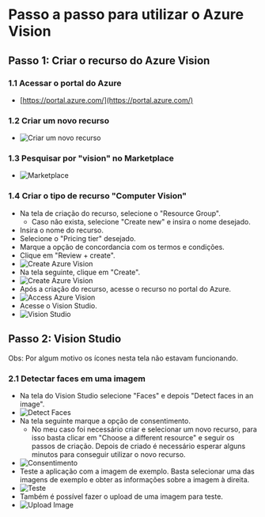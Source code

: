# Passo a passo para utilizar o Azure Vision

## Passo 1: Criar o recurso do Azure Vision

### 1.1 Acessar o portal do Azure
- [https://portal.azure.com/](https://portal.azure.com/)

### 1.2 Criar um novo recurso
- ![Criar um novo recurso](assets/new_resource_options.png)

### 1.3 Pesquisar por "vision" no Marketplace
- ![Marketplace](assets/marketplace_vision.png)

### 1.4 Criar o tipo de recurso "Computer Vision"
- Na tela de criação do recurso, selecione o "Resource Group".
    - Caso não exista, selecione "Create new" e insira o nome desejado.
- Insira o nome do recurso.
- Selecione o "Pricing tier" desejado.
- Marque a opção de concordancia com os termos e condições.
- Clique em "Review + create".
- ![Create Azure Vision](assets/create_azure_vision.png)
- Na tela seguinte, clique em "Create".
- ![Create Azure Vision](assets/create_azure_vision_2.png)
- Após a criação do recurso, acesse o recurso no portal do Azure.
- ![Access Azure Vision](assets/access_azure_vision.png)
- Acesse o Vision Studio.
- ![Vision Studio](assets/vision_studio.png)

## Passo 2: Vision Studio
Obs: Por algum motivo os ícones nesta tela não estavam funcionando.

### 2.1 Detectar faces em uma imagem
- Na tela do Vision Studio selecione "Faces" e depois "Detect faces in an image".
- ![Detect Faces](assets/detect_faces.png)
- Na tela seguinte marque a opção de consentimento.
    - No meu caso foi necessário criar e selecionar um novo recurso, para isso basta clicar em
    "Choose a different resource" e seguir os passos de criação. Depois de criado é necessário
    esperar alguns minutos para conseguir utilizar o novo recurso.
- ![Consentimento](assets/consent_vision.png)
- Teste a aplicação com a imagem de exemplo. Basta selecionar uma das imagens de exemplo e obter as informações sobre a imagem à direita.
- ![Teste](assets/test_vision.png)
- Também é possível fazer o upload de uma imagem para teste.
- ![Upload Image](assets/upload_test.png)